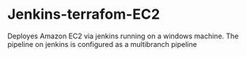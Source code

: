 # Jenkins-terrafom-EC2
Deployes Amazon EC2 via jenkins running on a windows machine. The pipeline on jenkins is  configured as a multibranch pipeline
